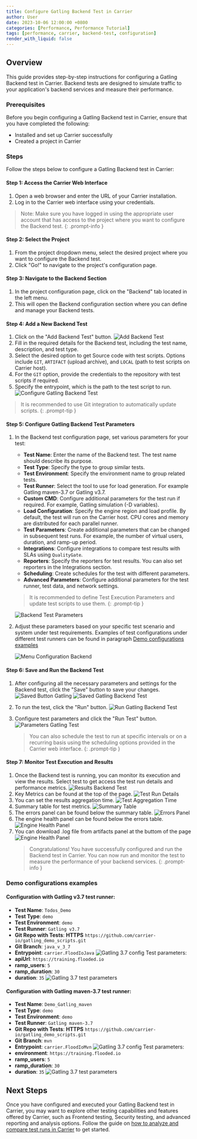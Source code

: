 ```yaml
---
title: Configure Gatling Backend Test in Carrier
author: User
date: 2023-10-06 12:00:00 +0800
categories: [Performance, Performance Tutorial]
tags: [performance, carrier, backend-test, configuration]
render_with_liquid: false
---
```

## Overview

This guide provides step-by-step instructions for configuring a Gatling Backend test in Carrier. Backend tests are designed to simulate traffic to your application's backend services and measure their performance.

### Prerequisites

Before you begin configuring a Gatling Backend test in Carrier, ensure that you have completed the following:

- Installed and set up Carrier successfully
- Created a project in Carrier

### Steps

Follow the steps below to configure a Gatling Backend test in Carrier:

#### Step 1: Access the Carrier Web Interface

1. Open a web browser and enter the URL of your Carrier installation.
2. Log in to the Carrier web interface using your credentials.

> Note: Make sure you have logged in using the appropriate user account that has access to the project where you want to configure the Backend test.
{: .prompt-info }

#### Step 2: Select the Project

1. From the project dropdown menu, select the desired project where you want to configure the Backend test.
2. Click "Go!" to navigate to the project's configuration page.

#### Step 3: Navigate to the Backend Section

1. In the project configuration page, click on the "Backend" tab located in the left menu.
2. This will open the Backend configuration section where you can define and manage your Backend tests.

#### Step 4: Add a New Backend Test

1. Click on the "Add Backend Test" button.
   ![Add Backend Test](/assets/posts_img/plus_btn_backen_planner.png)
2. Fill in the required details for the Backend test, including the test name, description, and test type.
3. Select the desired option to get Source code with test scripts. Options include `GIT`, `ARTIFACT` (upload archive), and `LOCAL` (path to test scripts on Carrier host).
4. For the `GIT` option, provide the credentials to the repository with test scripts if required.
5. Specify the entrypoint, which is the path to the test script to run.
   ![Configure Gatling Backend Test](/assets/posts_img/config_git_gatling.png)

> It is recommended to use Git integration to automatically update scripts.
{: .prompt-tip }

#### Step 5: Configure Gatling Backend Test Parameters

1. In the Backend test configuration page, set various parameters for your test:

   - **Test Name**: Enter the name of the Backend test. The test name should describe its purpose.
   - **Test Type**: Specify the type to group similar tests.
   - **Test Environment**: Specify the environment name to group related tests.
   - **Test Runner**: Select the tool to use for load generation. For example Gatling maven-3.7 or Gatling v3.7.
   - **Custom CMD**: Configure additional parameters for the test run if required. For example, Gatling simulation (-D variables).
   - **Load Configuration**: Specify the engine region and load profile. By default, the test will run on the Carrier host. CPU cores and memory are distributed for each parallel runner.
   - **Test Parameters**: Create additional parameters that can be changed in subsequent test runs. For example, the number of virtual users, duration, and ramp-up period.
   - **Integrations**: Configure integrations to compare test results with SLAs using `QualityGate`.
   - **Reporters**: Specify the reporters for test results. You can also set reporters in the Integrations section.
   - **Scheduling**: Create schedules for the test with different parameters.
   - **Advanced Parameters**: Configure additional parameters for the test runner, test data, and network settings.

    > It is recommended to define Test Execution Parameters and update test scripts to use them.
    {: .prompt-tip }

    ![Backend Test Parameters](/assets/posts_img/test_params_backend_gatling.png)

2. Adjust these parameters based on your specific test scenario and system under test requirements. Examples of test configurations under different test runners can be found in paragraph [Demo configurations examples](#demo-configurations-examples)

    ![Menu Configuration Backend](/assets/posts_img/menu_config_backend.png)

#### Step 6: Save and Run the Backend Test

1. After configuring all the necessary parameters and settings for the Backend test, click the "Save" button to save your changes.
   ![Saved Button Gatling](/assets/posts_img/save_button_gatling.png)
   ![Saved Gatling Backend Test](/assets/posts_img/saved_gatling_test.png)
2. To run the test, click the "Run" button.
   ![Run Gatling Backend Test](/assets/posts_img/run_test_gatling.png)
3. Configure test parameters and click the "Run Test" button.
    ![Parameters Gatling Test](/assets/posts_img/test_parameters_gatling.png)

    > You can also schedule the test to run at specific intervals or on a recurring basis using the scheduling options provided in the Carrier web interface.
    {: .prompt-tip }

#### Step 7: Monitor Test Execution and Results

1. Once the Backend test is running, you can monitor its execution and view the results. Select test to get access the test run details and performance metrics.
    ![Results Backend Test](/assets/posts_img/tests_results_gatling.png)
2. Key Metrics can be found at the top of the page.
    ![Test Run Details](/assets/posts_img/test_run_details_gatling.png)
3. You can set the results aggregation time.
    ![Test Aggregation Time](/assets/posts_img/test_agg_time_gatling.png)
4. Summary table for test metrics.
   ![Summary Table](/assets/posts_img/summary_table_gatling.png)
5. The errors panel can be found below the summary table.
   ![Errors Panel](/assets/posts_img/errors_panel_gatling.png)
6. The engine health panel can be found below the errors table.
   ![Engine Health Panel](/assets/posts_img/engine_health_gatling.png)
6. You can download .log file from artifacts panel at the buttom of the page
   ![Engine Health Panel](/assets/posts_img/artifacts_gatling.png)
    > Congratulations! You have successfully configured and run the Backend test in Carrier. You can now run and monitor the test to measure the performance of your backend services.
    {: .prompt-info }

### Demo configurations examples

#### Configuration with **Gatling v3.7** test runner:

   - **Test Name**: `Todos_Demo`
   - **Test Type**: `demo`
   - **Test Environment**: `demo`
   - **Test Runner**: `Gatling v3.7`
   - **Git Repo with Tests**: **HTTPS** `https://github.com/carrier-io/gatling_demo_scripts.git`
   - **Git Branch**: `java_v_3_7`
   - **Entrypoint**: `carrier.FloodIoJava`
![Gatling 3.7 config](/assets/posts_img/gatling_3_7_config.png)
Test parameters:
   - **apiUrl**: `https://training.flooded.io`
   - **ramp_users**: `5`
   - **ramp_duration**: `30`
   - **duration**: `35`
![Gatling 3.7 test parameters](/assets/posts_img/gatling_3_7_test_parameters.png)


#### Configuration with **Gatling maven-3.7** test runner:

   - **Test Name**: `Demo_Gatling_maven`
   - **Test Type**: `demo`
   - **Test Environment**: `demo`
   - **Test Runner**: `Gatling maven-3.7`
   - **Git Repo with Tests**: **HTTPS** `https://github.com/carrier-io/gatling_demo_scripts.git`
   - **Git Branch**: `mvn`
   - **Entrypoint**: `carrier.FloodIoMvn`
![Gatling 3.7 config](/assets/posts_img/gatling_mvn_3_7_config.png)
Test parameters:
   - **environment**: `https://training.flooded.io`
   - **ramp_users**: `5`
   - **ramp_duration**: `30`
   - **duration**: `35`
![Gatling 3.7 test parameters](/assets/posts_img/gatling_3_7_mvn_test_parameters.png)
## Next Steps

Once you have configured and executed your Gatling Backend test in Carrier, you may want to explore other testing capabilities and features offered by Carrier, such as Frontend testing, Security testing, and advanced reporting and analysis options.
Follow the guide on [how to analyze and compare test runs in Carrier](http://getcarrier.io/posts/backend-comparison/) to get started.